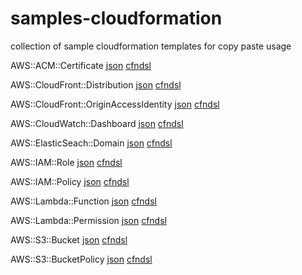 # samples-cloudformation

collection of sample cloudformation templates for copy paste usage

AWS::ACM::Certificate [json](json/acm.json) [cfndsl](cfndsl/acm.rb)

AWS::CloudFront::Distribution [json](json/cloudFront.json) [cfndsl](cfndsl/cloudFront.rb)

AWS::CloudFront::OriginAccessIdentity [json](json/cloudFront.json) [cfndsl](cfndsl/cloudFront.rb)

AWS::CloudWatch::Dashboard [json](json/cloudWatch.json) [cfndsl](cfndsl/cloudWatch.rb)

AWS::ElasticSeach::Domain [json](json/elasticSearch.json) [cfndsl](cfndsl/elasticSearch.rb)

AWS::IAM::Role [json](json/lambda.json) [cfndsl](cfndsl/lambda.rb)

AWS::IAM::Policy [json](json/lambda.json) [cfndsl](cfndsl/lambda.rb)

AWS::Lambda::Function [json](json/lambda.json) [cfndsl](cfndsl/lambda.rb)

AWS::Lambda::Permission [json](json/lambda.json) [cfndsl](cfndsl/lambda.rb)

AWS::S3::Bucket [json](json/s3.json) [cfndsl](cfndsl/s3.rb)

AWS::S3::BucketPolicy [json](json/cloudFront.json) [cfndsl](cfndsl/cloudFront.rb)
